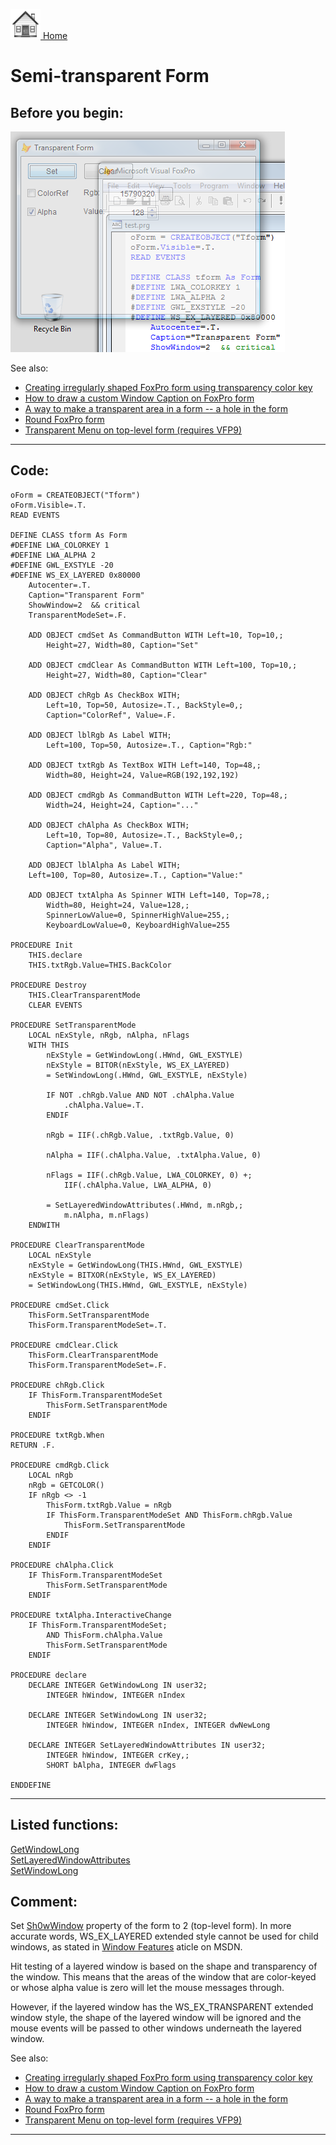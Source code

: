 [<img src="../images/home.png"> Home ](https://github.com/VFPX/Win32API)  

# Semi-transparent Form

## Before you begin:
![](../images/transform_vista.png)  

See also:

* [Creating irregularly shaped FoxPro form using transparency color key](sample_033.md)  
* [How to draw a custom Window Caption on FoxPro form](sample_499.md)  
* [A way to make a transparent area in a form -- a hole in the form](sample_126.md)  
* [Round FoxPro form](sample_143.md)  
* [Transparent Menu on top-level form (requires VFP9)](sample_496.md)  
  
***  


## Code:
```foxpro  
oForm = CREATEOBJECT("Tform")
oForm.Visible=.T.
READ EVENTS

DEFINE CLASS tform As Form
#DEFINE LWA_COLORKEY 1
#DEFINE LWA_ALPHA 2
#DEFINE GWL_EXSTYLE -20
#DEFINE WS_EX_LAYERED 0x80000
	Autocenter=.T.
	Caption="Transparent Form"
	ShowWindow=2  && critical
	TransparentModeSet=.F.
	
	ADD OBJECT cmdSet As CommandButton WITH Left=10, Top=10,;
		Height=27, Width=80, Caption="Set"

	ADD OBJECT cmdClear As CommandButton WITH Left=100, Top=10,;
		Height=27, Width=80, Caption="Clear"
	
	ADD OBJECT chRgb As CheckBox WITH;
		Left=10, Top=50, Autosize=.T., BackStyle=0,;
		Caption="ColorRef", Value=.F.
	
	ADD OBJECT lblRgb As Label WITH;
		Left=100, Top=50, Autosize=.T., Caption="Rgb:"
	
	ADD OBJECT txtRgb As TextBox WITH Left=140, Top=48,;
		Width=80, Height=24, Value=RGB(192,192,192)
	
	ADD OBJECT cmdRgb As CommandButton WITH Left=220, Top=48,;
		Width=24, Height=24, Caption="..."
	
	ADD OBJECT chAlpha As CheckBox WITH;
		Left=10, Top=80, Autosize=.T., BackStyle=0,;
		Caption="Alpha", Value=.T.

	ADD OBJECT lblAlpha As Label WITH;
	Left=100, Top=80, Autosize=.T., Caption="Value:"
	
	ADD OBJECT txtAlpha As Spinner WITH Left=140, Top=78,;
		Width=80, Height=24, Value=128,;
		SpinnerLowValue=0, SpinnerHighValue=255,;
		KeyboardLowValue=0, KeyboardHighValue=255

PROCEDURE Init
	THIS.declare
	THIS.txtRgb.Value=THIS.BackColor

PROCEDURE Destroy
	THIS.ClearTransparentMode
	CLEAR EVENTS
	
PROCEDURE SetTransparentMode
	LOCAL nExStyle, nRgb, nAlpha, nFlags
	WITH THIS
		nExStyle = GetWindowLong(.HWnd, GWL_EXSTYLE)
		nExStyle = BITOR(nExStyle, WS_EX_LAYERED)
		= SetWindowLong(.HWnd, GWL_EXSTYLE, nExStyle)
		
		IF NOT .chRgb.Value AND NOT .chAlpha.Value
			.chAlpha.Value=.T.
		ENDIF
		
		nRgb = IIF(.chRgb.Value, .txtRgb.Value, 0)

		nAlpha = IIF(.chAlpha.Value, .txtAlpha.Value, 0)

		nFlags = IIF(.chRgb.Value, LWA_COLORKEY, 0) +;
			IIF(.chAlpha.Value, LWA_ALPHA, 0)

		= SetLayeredWindowAttributes(.HWnd, m.nRgb,;
			m.nAlpha, m.nFlags)
	ENDWITH

PROCEDURE ClearTransparentMode
	LOCAL nExStyle
	nExStyle = GetWindowLong(THIS.HWnd, GWL_EXSTYLE)
	nExStyle = BITXOR(nExStyle, WS_EX_LAYERED)
	= SetWindowLong(THIS.HWnd, GWL_EXSTYLE, nExStyle)

PROCEDURE cmdSet.Click
	ThisForm.SetTransparentMode
	ThisForm.TransparentModeSet=.T.

PROCEDURE cmdClear.Click
	ThisForm.ClearTransparentMode
	ThisForm.TransparentModeSet=.F.

PROCEDURE chRgb.Click
	IF ThisForm.TransparentModeSet
		ThisForm.SetTransparentMode
	ENDIF

PROCEDURE txtRgb.When
RETURN .F.

PROCEDURE cmdRgb.Click
	LOCAL nRgb
	nRgb = GETCOLOR()
	IF nRgb <> -1
		ThisForm.txtRgb.Value = nRgb
		IF ThisForm.TransparentModeSet AND ThisForm.chRgb.Value
			ThisForm.SetTransparentMode
		ENDIF
	ENDIF

PROCEDURE chAlpha.Click
	IF ThisForm.TransparentModeSet
		ThisForm.SetTransparentMode
	ENDIF

PROCEDURE txtAlpha.InteractiveChange
	IF ThisForm.TransparentModeSet;
		AND ThisForm.chAlpha.Value
		ThisForm.SetTransparentMode
	ENDIF

PROCEDURE declare
	DECLARE INTEGER GetWindowLong IN user32;
		INTEGER hWindow, INTEGER nIndex

	DECLARE INTEGER SetWindowLong IN user32;
		INTEGER hWindow, INTEGER nIndex, INTEGER dwNewLong

	DECLARE INTEGER SetLayeredWindowAttributes IN user32;
		INTEGER hWindow, INTEGER crKey,;
		SHORT bAlpha, INTEGER dwFlags

ENDDEFINE  
```  
***  


## Listed functions:
[GetWindowLong](../libraries/user32/GetWindowLong.md)  
[SetLayeredWindowAttributes](../libraries/user32/SetLayeredWindowAttributes.md)  
[SetWindowLong](../libraries/user32/SetWindowLong.md)  

## Comment:
Set <a href="http://msdn.microsoft.com/library/default.asp?url=/library/en-us/dv_foxhelp/html/lngshowwindow_property.asp">Sh0wWindow</a> property of the form to 2 (top-level form). In more accurate words, WS_EX_LAYERED extended style cannot be used for child windows, as stated in <a href="http://msdn.microsoft.com/library/default.asp?url=/library/en-us/winui/winui/windowsuserinterface/windowing/windows/windowfeatures.asp">Window Features</a> aticle on MSDN.  
  
Hit testing of a layered window is based on the shape and transparency of the window. This means that the areas of the window that are color-keyed or whose alpha value is zero will let the mouse messages through.   
  
However, if the layered window has the WS_EX_TRANSPARENT extended window style, the shape of the layered window will be ignored and the mouse events will be passed to other windows underneath the layered window.  
  
See also:  
* [Creating irregularly shaped FoxPro form using transparency color key](sample_033.md)  
* [How to draw a custom Window Caption on FoxPro form](sample_499.md)  
* [A way to make a transparent area in a form -- a hole in the form](sample_126.md)  
* [Round FoxPro form](sample_143.md)  
* [Transparent Menu on top-level form (requires VFP9)](sample_496.md)  
    
***  

